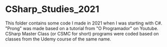 # CSharp_Studies_2021

This folder contains some code I made in 2021 when I was starting with C#. "Prong" was made based on a tutorial from "O Programador" on Youtube. CSharp Master Class (or CSMC for short) programs were coded based on classes from the Udemy course of the same name.
